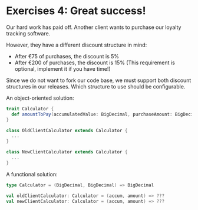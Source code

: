 # Exercises 4: Great success!

Our hard work has paid off. Another client wants to purchase our loyalty tracking software.

However, they have a different discount structure in mind:
* After €75 of purchases, the discount is 5%
* After €200 of purchases, the discount is 15% (This requirement is optional, implement it if you have time!)

Since we do not want to fork our code base, we must support both discount structures in our releases.
Which structure to use should be configurable.

An object-oriented solution:
```scala
trait Calculator {
  def amountToPay(accumulatedValue: BigDecimal, purchaseAmount: BigDecimal): BigDecimal
}

class OldClientCalculator extends Calculator {
  ...
}

class NewClientCalculator extends Calculator {
  ...
}
```

A functional solution:
```scala
type Calculator = (BigDecimal, BigDecimal) => BigDecimal

val oldClientCalculator: Calculator = (accum, amount) => ???
val newClientCalculator: Calculator = (accum, amount) => ???
```


